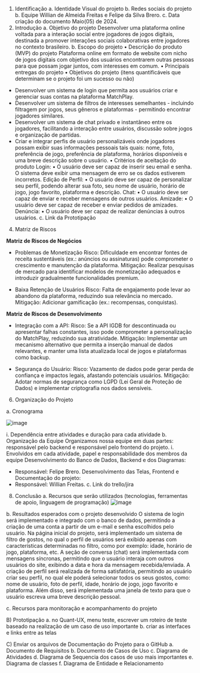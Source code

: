 1. Identificação
a. Identidade Visual do projeto
b. Redes sociais do projeto
b. Equipe
  Willian de Almeida Freitas e Felipe da Silva Brero.
c. Data criação do documento
  Maio(05) de 2024.
2. Introdução
a. Objetivo do projeto
  Desenvolver uma plataforma online voltada para a interação social entre jogadores de jogos digitais, destinada a promover interações sociais colaborativas entre jogadores no contexto brasileiro.
b. Escopo do projeto
• Descrição do produto (MVP) do projeto
   Plataforma online em formato de website com nicho de jogos digitais com objetivo dos usuários encontrarem outras pessoas para que possam jogar juntos, com interesses em comum.
• Principais entregas do projeto
• Objetivos do projeto (itens quantificáveis que determinam se o projeto foi um sucesso ou não)
  - Desenvolver um sistema de login que permita aos usuários criar e gerenciar suas contas na plataforma MatchPlay.
  - Desenvolver um sistema de filtros de interesses semelhantes - incluindo filtragem por jogos, seus gêneros e plataformas - permitindo encontrar jogadores similares.
  - Desenvolver um sistema de chat privado e instantâneo entre os jogadores, facilitando a interação entre usuários, discussão sobre jogos e organização de partidas.
  - Criar e integrar perfis de usuário personalizáveis onde jogadores possam exibir suas informações pessoais tais quais: nome, foto, preferência de jogo, preferência de plataforma, horários disponíveis e uma breve descrição sobre o usuário.
• Critérios de aceitação do produto
    Login:
  • O usuário deve ser capaz de inserir seu email e senha. O sistema deve exibir uma mensagem de erro se os dados estiverem incorretos.
    Edição de Perfil:
  • O usuário deve ser capaz de personalizar seu perfil, podendo alterar sua foto, seu nome de usuário, horário de jogo, jogo favorito, plataforma e descrição.
    Chat:
  • O usuário deve ser capaz de enviar e receber mensagens de outros usuários.
    Amizade:
  • O usuário deve ser capaz de receber e enviar pedidos de amizades.
    Denúncia:
  • O usuário deve ser capaz de realizar denúncias à outros usuários.
c. Link da Prototipação

4. Matriz de Riscos

  **Matriz de Riscos de Negócios**
  - Problemas de Monetização
  Risco: Dificuldade em encontrar fontes de receita sustentáveis (ex.: anúncios ou assinaturas) pode comprometer o crescimento e manutenção da plataforma.
  Mitigação: Realizar pesquisas de mercado para identificar modelos de monetização adequados e introduzir gradualmente funcionalidades premium.

  - Baixa Retenção de Usuários
  Risco: Falta de engajamento pode levar ao abandono da plataforma, reduzindo sua relevância no mercado.
  Mitigação: Adicionar gamificação (ex.: recompensas, conquistas).

   **Matriz de Riscos de Desenvolvimento**
  - Integração com a API:
  Risco: Se a API IGDB for descontinuada ou apresentar falhas constantes, isso pode comprometer a personalização do MatchPlay, reduzindo sua atratividade.
  Mitigação: Implementar um mecanismo alternativo que permita a inserção manual de dados relevantes, e manter uma lista atualizada local de jogos e plataformas como backup.

  - Segurança do Usuário:
  Risco: Vazamento de dados pode gerar perda de confiança e impactos legais, afastando potenciais usuários.
  Mitigação: Adotar normas de segurança como LGPD (Lei Geral de Proteção de Dados) e implementar criptografia nos dados sensíveis.

6. Organização do Projeto

a. Cronograma

![image](https://github.com/user-attachments/assets/c4033e05-06fb-4429-b4c2-0c0a563c5a3b)

i. Dependência entre atividades e duração para cada atividade
b. Organização da Equipe
    Organizamos nossa equipe em duas partes: responsável pelo backend e  responsável pelo frontend do projeto.
i. Envolvidos em cada atividade, papel e responsabilidade dos membros da equipe
    Desenvolvimento do Banco de Dados, Backend e dos Diagramas:
- Responsável: Felipe Brero.
    Desenvolvimento das Telas, Frontend e Documentação do projeto:
- Responsável: Willian Freitas.
c. Link do trello/jira

8. Conclusão
a. Recursos que serão utilizados (tecnologias, ferramentas de apoio, linguagem de programação)
![image](https://github.com/user-attachments/assets/c1a2ce15-d0c2-49fb-9fa3-d8d81313e69e)

b. Resultados esperados com o projeto desenvolvido
  O sistema de login será implementado e integrado com o banco de dados, permitindo a criação de uma conta a partir de um e-mail e senha escolhidos pelo usuário. Na página inicial do projeto, será implementado um sistema de filtro de gostos, no qual o perfil de usuários será exibido apenas com características determinadas no filtro, como por exemplo: idade, horário de jogo, plataforma, etc. A seção de conversa (chat) será implementada com mensagens síncronas, permitindo que o usuário interaja com outros usuários do site, exibindo a data e hora da mensagem recebida/enviada. A criação de perfil será realizada de forma satisfatória, permitindo ao usuário criar seu perfil, no qual ele poderá selecionar todos os seus gostos, como: nome de usuário, foto de perfil, idade, horário de jogo, jogo favorito e plataforma. Além disso, será implementada uma janela de texto para que o usuário escreva uma breve descrição pessoal.
  
c. Recursos para monitoração e acompanhamento do projeto

B) Prototipação
a. no Quant-UX, menu teste, escrever um roteiro de teste baseado na realização de um caso de uso importante
b. criar as interfaces e links entre as telas

C) Enviar os arquivos de Documentação do Projeto para o GitHub
a. Documento de Requisitos
b. Documento de Casos de Uso
c. Diagrama de Atividades
d. Diagrama de Sequencia dos casos de uso mais importantes
e. Diagrama de classes
f. Diagrama de Entidade e Relacionamento
